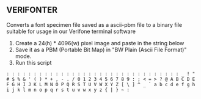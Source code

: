 ## VERIFONTER

Converts a font specimen file saved as a ascii-pbm file to a binary file suitable for usage in our Verifone terminal software

1) Create a 24(h) * 4096(w) pixel image and paste in the string below
2) Save it as a PBM (Portable Bit Map) in "BW Plain (Ascii File Format)" mode.
3) Run this script

```
: : : : : : : : : : : : : : : : : : : : : : : : : : : : : : : : _ ! " # $ % & ' ( ) * + , - . / 0 1 2 3 4 5 6 7 8 9 : ; < = > ? @ A B C D E F G H I J K L M N O P Q R S T U V W X Y Z [ \ ] ^ _ ` a b c d e f g h i j k l m n o p q r s t u v w x y z { | } ~ :
```
 